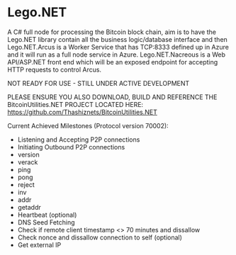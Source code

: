 # Lego.NET
A C# full node for processing the Bitcoin block chain, aim is to have the Lego.NET library contain all the business logic/database interface and then Lego.NET.Arcus is a Worker Service that has TCP:8333 defined up in Azure and it will run as a full node service in Azure. Lego.NET.Nacreous is a Web API/ASP.NET front end which will be an exposed endpoint for accepting HTTP requests to control Arcus.

NOT READY FOR USE - STILL UNDER ACTIVE DEVELOPMENT

PLEASE ENSURE YOU ALSO DOWNLOAD, BUILD AND REFERENCE THE BitcoinUtilities.NET PROJECT LOCATED HERE: https://github.com/Thashiznets/BitcoinUtilities.NET 

Current Achieved Milestones (Protocol version 70002):

* Listening and Accepting P2P connections
* Initiating Outbound P2P connections
* version
* verack
* ping
* pong
* reject
* inv
* addr
* getaddr
* Heartbeat (optional)
* DNS Seed Fetching
* Check if remote client timestamp <> 70 minutes and dissallow
* Check nonce and dissallow connection to self (optional)
* Get external IP
